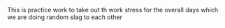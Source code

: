 This is practice work to take out th work stress for the overall days which we are doing random slag to each other 
